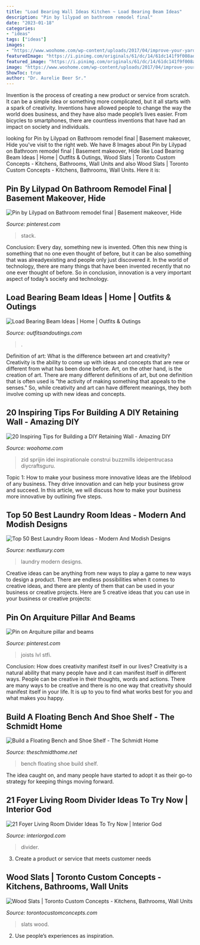 ```yaml
---
title: "Load Bearing Wall Ideas Kitchen ~ Load Bearing Beam Ideas"
description: "Pin by lilypad on bathroom remodel final"
date: "2023-01-18"
categories:
- "ideas"
tags: ["ideas"]
images:
- "https://www.woohome.com/wp-content/uploads/2017/04/improve-your-yard-by-a-retaining-wall-16.jpg"
featuredImage: "https://i.pinimg.com/originals/61/dc/14/61dc141f9f008ad1afebe01908deb83b.jpg"
featured_image: "https://i.pinimg.com/originals/61/dc/14/61dc141f9f008ad1afebe01908deb83b.jpg"
image: "https://www.woohome.com/wp-content/uploads/2017/04/improve-your-yard-by-a-retaining-wall-16.jpg"
ShowToc: true
author: "Dr. Aurelie Beer Sr."
---
```



Invention is the process of creating a new product or service from scratch. It can be a simple idea or something more complicated, but it all starts with a spark of creativity. Inventions have allowed people to change the way the world does business, and they have also made people’s lives easier. From bicycles to smartphones, there are countless inventions that have had an impact on society and individuals.

	

		
looking for Pin by Lilypad on Bathroom remodel final | Basement makeover, Hide you've visit to the right web. We have 8 Images about Pin by Lilypad on Bathroom remodel final | Basement makeover, Hide like Load Bearing Beam Ideas | Home | Outfits &amp; Outings, Wood Slats | Toronto Custom Concepts - Kitchens, Bathrooms, Wall Units and also Wood Slats | Toronto Custom Concepts - Kitchens, Bathrooms, Wall Units. Here it is:
		
    
## Pin By Lilypad On Bathroom Remodel Final | Basement Makeover, Hide

<img loading=lazy src="https://i.pinimg.com/originals/61/dc/14/61dc141f9f008ad1afebe01908deb83b.jpg" onerror="this.onerror=null;this.src='https://tse1.mm.bing.net/th?id=OIP.JmkJL08Lf0JZankMmXQcSQHaJ4&amp;pid=15.1';" alt="Pin by Lilypad on Bathroom remodel final | Basement makeover, Hide">

_Source: pinterest.com_

>stack. 

	

Conclusion:
Every day, something new is invented. Often this new thing is something that no one even thought of before, but it can be also something that was alreadyexisting and people only just discovered it. In the world of technology, there are many things that have been invented recently that no one ever thought of before. So in conclusion, innovation is a very important aspect of today’s society and technology.

    
## Load Bearing Beam Ideas | Home | Outfits &amp; Outings

<img loading=lazy src="https://outfitsandoutings.com/wp-content/uploads/2020/07/IMG_3334-750x1000.jpg" onerror="this.onerror=null;this.src='https://tse4.mm.bing.net/th?id=OIP._KhnW1ktT1i_vT7rSo_YpQHaJ4&amp;pid=15.1';" alt="Load Bearing Beam Ideas | Home | Outfits &amp; Outings">

_Source: outfitsandoutings.com_

>. 

	

Definition of art: What is the difference between art and creativity?
Creativity is the ability to come up with ideas and concepts that are new or different from what has been done before. Art, on the other hand, is the creation of art. There are many different definitions of art, but one definition that is often used is "the activity of making something that appeals to the senses." So, while creativity and art can have different meanings, they both involve coming up with new ideas and concepts.

    
## 20 Inspiring Tips For Building A DIY Retaining Wall - Amazing DIY

<img loading=lazy src="https://www.woohome.com/wp-content/uploads/2017/04/improve-your-yard-by-a-retaining-wall-16.jpg" onerror="this.onerror=null;this.src='https://tse4.mm.bing.net/th?id=OIP.3ywYmi3BPodZtSe5IP2tHQHaKk&amp;pid=15.1';" alt="20 Inspiring Tips for Building a DIY Retaining Wall - Amazing DIY">

_Source: woohome.com_

>zid sprijin idei inspirationale construi buzzmills ideipentrucasa diycraftsguru. 

	

Topic 1: How to make your business more innovative
Ideas are the lifeblood of any business. They drive innovation and can help your business grow and succeed. In this article, we will discuss how to make your business more innovative by outlining five steps.

    
## Top 50 Best Laundry Room Ideas - Modern And Modish Designs

<img loading=lazy src="http://nextluxury.com/wp-content/uploads/laundry-room-ideas-small.jpg" onerror="this.onerror=null;this.src='https://tse3.mm.bing.net/th?id=OIP.0aEmvMybfT8_GV7JeZHGNQHaG1&amp;pid=15.1';" alt="Top 50 Best Laundry Room Ideas - Modern And Modish Designs">

_Source: nextluxury.com_

>laundry modern designs. 

	

Creative ideas can be anything from new ways to play a game to new ways to design a product. There are endless possibilities when it comes to creative ideas, and there are plenty of them that can be used in your business or creative projects. Here are 5 creative ideas that you can use in your business or creative projects:

    
## Pin On Arquiture Pillar And Beams

<img loading=lazy src="https://i.pinimg.com/736x/43/a4/44/43a444beefd5ae9476b83025a920b2f8--beams-support.jpg" onerror="this.onerror=null;this.src='https://tse2.mm.bing.net/th?id=OIP.VIMqImO2LCnHPhhcFPxwsQHaKV&amp;pid=15.1';" alt="Pin on Arquiture pillar and beams">

_Source: pinterest.com_

>joists lvl stfi. 

	

Conclusion: How does creativity manifest itself in our lives?
Creativity is a natural ability that many people have and it can manifest itself in different ways. People can be creative in their thoughts, words and actions. There are many ways to be creative and there is no one way that creativity should manifest itself in your life. It is up to you to find what works best for you and what makes you happy.

    
## Build A Floating Bench And Shoe Shelf - The Schmidt Home

<img loading=lazy src="https://www.theschmidthome.net/wp-content/uploads/2016/04/2016-04-25-12.12.13.jpg" onerror="this.onerror=null;this.src='https://tse3.mm.bing.net/th?id=OIP.oO5dFTd4LVOXp39CplxnWAHaJ4&amp;pid=15.1';" alt="Build a Floating Bench and Shoe Shelf - The Schmidt Home">

_Source: theschmidthome.net_

>bench floating shoe build shelf. 

	

The idea caught on, and many people have started to adopt it as their go-to strategy for keeping things moving forward.

    
## 21 Foyer Living Room Divider Ideas To Try Now | Interior God

<img loading=lazy src="https://www.interiorgod.com/wp-content/uploads/2016/11/decorate-a-split-level-living-room.jpg" onerror="this.onerror=null;this.src='https://tse3.mm.bing.net/th?id=OIP.yOA1L7yD77by2CoITK_S2AHaFg&amp;pid=15.1';" alt="21 Foyer Living Room Divider Ideas To Try Now | Interior God">

_Source: interiorgod.com_

>divider. 

	

3. Create a product or service that meets customer needs

    
## Wood Slats | Toronto Custom Concepts - Kitchens, Bathrooms, Wall Units

<img loading=lazy src="http://www.torontocustomconcepts.com/wp-content/uploads/2014/12/BlackWoodSlats.jpg" onerror="this.onerror=null;this.src='https://tse4.mm.bing.net/th?id=OIP.jmhR3RZNHr5YYhYC6eIy9wHaG6&amp;pid=15.1';" alt="Wood Slats | Toronto Custom Concepts - Kitchens, Bathrooms, Wall Units">

_Source: torontocustomconcepts.com_

>slats wood. 

	

2. Use people’s experiences as inspiration.

